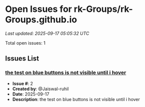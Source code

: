 # Open Issues for rk-Groups/rk-Groups.github.io

*Last updated: 2025-09-17 05:05:32 UTC*

Total open issues: 1

## Issues List

### [the test on blue buttons is not visible until i hover](https://github.com/rk-Groups/rk-Groups.github.io/issues/2)
- **Issue #**: 2
- **Created by**: @Jaiswal-ruhil
- **Date**: 2025-09-17
- **Description**: the test on blue buttons is not visible until i hover

